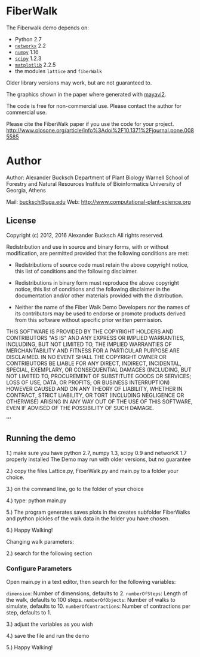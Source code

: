# FiberWalk

The Fiberwalk demo depends on:
- Python 2.7
- [`networkx`](http://networkx.lanl.gov/) 2.2
- [`numpy`](http://sourceforge.net/projects/numpy/) 1.16
- [`scipy`](http://www.scipy.org/SciPy) 1.2.3
- [`matplotlib`](https://matplotlib.org/) 2.2.5
- the modules `lattice` and `fiberWalk`

Older library versions may work, but are not guaranteed to.

The graphics shown in the paper where generated with [mayavi2](http://docs.enthought.com/mayavi/mayavi/index.html).

The code is free for non-commercial use.
Please contact the author for commercial use.

Please cite the FiberWalk paper if you use the code for your project.
http://www.plosone.org/article/info%3Adoi%2F10.1371%2Fjournal.pone.0085585

# Author

Author: Alexander Bucksch
Department of Plant Biology
Warnell School of Forestry and Natural Resources
Institute of Bioinformatics
University of Georgia, Athens

Mail: bucksch@uga.edu
Web: http://www.computational-plant-science.org

## License

Copyright (c) 2012, 2016 Alexander Bucksch
All rights reserved.

Redistribution and use in source and binary forms, with or without
modification, are permitted provided that the following conditions are
met:

  * Redistributions of source code must retain the above copyright
    notice, this list of conditions and the following disclaimer.

  * Redistributions in binary form must reproduce the above
    copyright notice, this list of conditions and the following
    disclaimer in the documentation and/or other materials provided
    with the distribution.

  * Neither the name of the Fiber Walk Demo Developers nor the names of its
    contributors may be used to endorse or promote products derived
    from this software without specific prior written permission.

THIS SOFTWARE IS PROVIDED BY THE COPYRIGHT HOLDERS AND CONTRIBUTORS
"AS IS" AND ANY EXPRESS OR IMPLIED WARRANTIES, INCLUDING, BUT NOT
LIMITED TO, THE IMPLIED WARRANTIES OF MERCHANTABILITY AND FITNESS FOR
A PARTICULAR PURPOSE ARE DISCLAIMED. IN NO EVENT SHALL THE COPYRIGHT
OWNER OR CONTRIBUTORS BE LIABLE FOR ANY DIRECT, INDIRECT, INCIDENTAL,
SPECIAL, EXEMPLARY, OR CONSEQUENTIAL DAMAGES (INCLUDING, BUT NOT
LIMITED TO, PROCUREMENT OF SUBSTITUTE GOODS OR SERVICES; LOSS OF USE,
DATA, OR PROFITS; OR BUSINESS INTERRUPTION) HOWEVER CAUSED AND ON ANY
THEORY OF LIABILITY, WHETHER IN CONTRACT, STRICT LIABILITY, OR TORT
(INCLUDING NEGLIGENCE OR OTHERWISE) ARISING IN ANY WAY OUT OF THE USE
OF THIS SOFTWARE, EVEN IF ADVISED OF THE POSSIBILITY OF SUCH DAMAGE.

'''


## Running the demo

1.) make sure you have python 2.7, numpy 1.3, scipy 0.9 and networkX 1.7 properly installed
The Demo may run with older versions, but no guarantee 

2.) copy the files Lattice.py, FiberWalk.py and main.py to a folder your choice.

3.) on the command line, go to the folder of your choice

4.) type: python main.py

5.) The program generates saves plots in the creates subfolder FiberWalks and python pickles of the walk data in the folder you have chosen.

6.) Happy Walking!

Changing walk parameters:

2.) search for the following section

### Configure Parameters    

Open main.py in a text editor, then search for the following variables:

`dimension`: Number of dimensions, defaults to 2.
`numberOfSteps`: Length of the walk, defaults to 100 steps.
`numberOfObjects`: Number of walks to simulate, defaults to 10.
`numberOfContractions`: Number of contractions per step, defaults to 1.

3.) adjust the variables as you wish

4.) save the file and run the demo

5.) Happy Walking!
